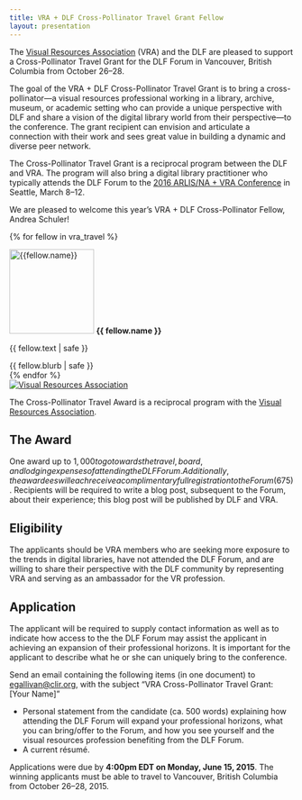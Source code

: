 ```yaml
---
title: VRA + DLF Cross-Pollinator Travel Grant Fellow
layout: presentation
---
```


The [Visual Resources Association](https://vraweb.org/) (VRA) and the DLF are pleased to support a Cross-Pollinator Travel Grant for the DLF Forum in Vancouver, British Columbia from October 26–28.

The goal of the VRA + DLF Cross-Pollinator Travel Grant is to bring a cross-pollinator—a visual resources professional working in a library, archive, museum, or academic setting who can provide a unique perspective with DLF and share a vision of the digital library world from their perspective—to the conference. The grant recipient can envision and articulate a connection with their work and sees great value in building a dynamic and diverse peer network.

The Cross-Pollinator Travel Grant is a reciprocal program between the DLF and VRA. The program will also bring a digital library practitioner who typically attends the DLF Forum to the [2016 ARLIS/NA + VRA Conference](http://www.arlisna-vra.org/seattle2016/index.php) in Seattle, March 8–12.

We are pleased to welcome this year’s VRA + DLF Cross-Pollinator Fellow, Andrea Schuler!

{% for fellow in vra_travel %}
<div class="border-bottom my-3">
    <img width="150" class="mx-3 img-thumbnail float-start" src="{{ fellow.image | url }}" alt="{{fellow.name}}">
    <strong>{{ fellow.name }}</strong><br>
    <p>{{ fellow.text | safe }}</p>
    {{ fellow.blurb | safe }}
</div>
{% endfor %}

<div class="my-5 border-bottom text-center">
    <a href="https://vraweb.org/">
        <img src="{{'/assets/images/VRA-logo-300x147.jpeg'}}" alt="Visual Resources Association">
    </a>
    <p class="my-5">The Cross-Pollinator Travel Award is a reciprocal program with the <a href="https://vraweb.org/">Visual Resources Association</a>.</p>
</div>


## The Award

One award up to $1,000 to go towards the travel, board, and lodging expenses of attending the DLF Forum. Additionally, the awardees will each receive a complimentary full registration to the Forum ($675). Recipients will be required to write a blog post, subsequent to the Forum, about their experience; this blog post will be published by DLF and VRA.

## Eligibility

The applicants should be VRA members who are seeking more exposure to the trends in digital libraries, have not attended the DLF Forum, and are willing to share their perspective with the DLF community by representing VRA and serving as an ambassador for the VR profession.

## Application

The applicant will be required to supply contact information as well as to indicate how access to the the DLF Forum may assist the applicant in achieving an expansion of their professional horizons. It is important for the applicant to describe what he or she can uniquely bring to the conference.

Send an email containing the following items (in one document) to [egallivan@clir.org](mailto:egallivan@clir.org), with the subject “VRA Cross-Pollinator Travel Grant: \[Your Name\]”

*   Personal statement from the candidate (ca. 500 words) explaining how attending the DLF Forum will expand your professional horizons, what you can bring/offer to the Forum, and how you see yourself and the visual resources profession benefiting from the DLF Forum.
*   A current résumé.

Applications were due by **4:00pm EDT on Monday, June 15, 2015**. The winning applicants must be able to travel to Vancouver, British Columbia from October 26–28, 2015.